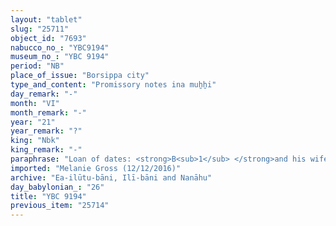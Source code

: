 ```yaml
---
layout: "tablet"
slug: "25711"
object_id: "7693"
nabucco_no_: "YBC9194"
museum_no_: "YBC 9194"
period: "NB"
place_of_issue: "Borsippa city"
type_and_content: "Promissory notes ina muẖẖi"
day_remark: "-"
month: "VI"
month_remark: "-"
year: "21"
year_remark: "?"
king: "Nbk"
king_remark: "-"
paraphrase: "Loan of dates: <strong>B<sub>1</sub> </strong>and his wife <strong><sup>f</sup></strong><strong>B<sub>2</sub></strong> owe <strong>A</strong> dates, impost (<em>imittu</em>) of the garden on the ditch (<em>harru</em>) of Bīt-Apkallu. They will give the dates at the entrance of the warehouse (<em>bāb kalakki</em>), according to the measure (<em>ma&scaron;īhu</em>) of <strong>A</strong>. Kiln-fired bricks (<em>agurru</em>) and a previous claim (<em>ra&scaron;&ucirc;tu</em>) are mentioned. Witnesses and the scribe.<br /> &nbsp;<br /> <strong>A</strong> = Zēr-Bābili/Iddināya//(Ea-)ilūtu-bāni, <em>ērib bīt Nab&ucirc;</em> (enterer of the Nab&ucirc; Temple); <strong>B<sub>1</sub> </strong>= Nabu-zēru-iddin/Bēlu-usātu//Pahhāru; <strong><sup>f</sup></strong><strong>B<sub>2</sub></strong> = <sup>f</sup>Gugua; Scribe = Ezida-&scaron;umu-ibni/Arad-Nab&ucirc;//(Ea-)ilūtu-bāni<br /> &nbsp;"
imported: "Melanie Gross (12/12/2016)"
archive: "Ea-ilūtu-bāni, Ilī-bāni and Nanāhu"
day_babylonian_: "26"
title: "YBC 9194"
previous_item: "25714"
---
```

